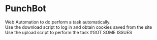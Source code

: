 # PunchBot
Web Automation to do perform a task automatically.
<br>
Use the download script to log in and obtain cookies saved from the site
Use the upload script to perform the task #GOT SOME ISSUES

